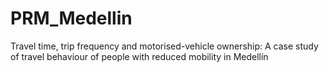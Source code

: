# PRM_Medellin
Travel time, trip frequency and motorised-vehicle ownership: A case study of travel behaviour of people with reduced mobility in Medellín

